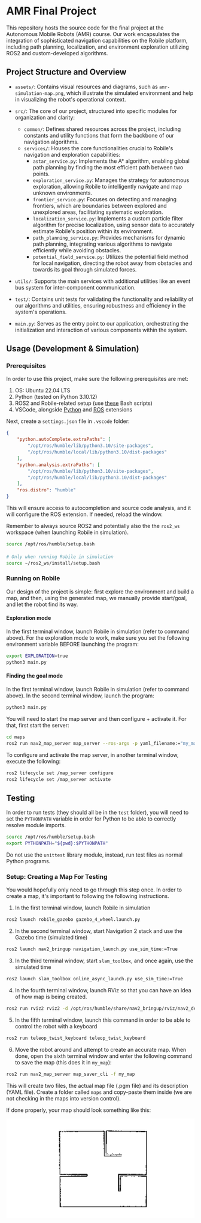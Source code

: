 # AMR Final Project

This repository hosts the source code for the final project at the Autonomous Mobile Robots (AMR) course. Our work encapsulates the integration of sophisticated navigation capabilities on the Robile platform, including path planning, localization, and environment exploration utilizing ROS2 and custom-developed algorithms.

## Project Structure and Overview

- `assets/`: Contains visual resources and diagrams, such as `amr-simulation-map.png`, which illustrate the simulated environment and help in visualizing the robot's operational context.  
- `src/`: The core of our project, structured into specific modules for organization and clarity:
  - `common/`: Defines shared resources across the project, including constants and utility functions that form the backbone of our navigation algorithms.
  - `services/`: Houses the core functionalities crucial to Robile's navigation and exploration capabilities:
    - `astar_service.py`: Implements the A* algorithm, enabling global path planning by finding the most efficient path between two points.
    - `exploration_service.py`: Manages the strategy for autonomous exploration, allowing Robile to intelligently navigate and map unknown environments.
    - `frontier_service.py`: Focuses on detecting and managing frontiers, which are boundaries between explored and unexplored areas, facilitating systematic exploration.
    - `localization_service.py`: Implements a custom particle filter algorithm for precise localization, using sensor data to accurately estimate Robile's position within its environment.
    - `path_planning_service.py`: Provides mechanisms for dynamic path planning, integrating various algorithms to navigate efficiently while avoiding obstacles.
    - `potential_field_service.py`: Utilizes the potential field method for local navigation, directing the robot away from obstacles and towards its goal through simulated forces.
- `utils/`: Supports the main services with additional utilities like an event bus system for inter-component communication.
  
- `test/`: Contains unit tests for validating the functionality and reliability of our algorithms and utilities, ensuring robustness and efficiency in the system's operations.
  
- `main.py`: Serves as the entry point to our application, orchestrating the initialization and interaction of various components within the system.

## Usage (Development & Simulation)

### Prerequisites

In order to use this project, make sure the following prerequisites are met:

1. OS: Ubuntu 22.04 LTS
2. Python (tested on Python 3.10.12)
3. ROS2 and Robile-related setup (use [these](https://gist.github.com/Elektra-V/74e241c97843efe6a5a0cc8e60067bca) Bash scripts)
4. VSCode, alongside [Python](https://marketplace.visualstudio.com/items?itemName=ms-python.python) and [ROS](https://marketplace.visualstudio.com/items?itemName=ms-iot.vscode-ros) extensions

Next, create a `settings.json` file in `.vscode` folder:

```json
{
    "python.autoComplete.extraPaths": [
        "/opt/ros/humble/lib/python3.10/site-packages",
        "/opt/ros/humble/local/lib/python3.10/dist-packages"
    ],
    "python.analysis.extraPaths": [
        "/opt/ros/humble/lib/python3.10/site-packages",
        "/opt/ros/humble/local/lib/python3.10/dist-packages"
    ],
    "ros.distro": "humble"
}
```

This will ensure access to autocompletion and source code analysis, and it will configure the ROS extension. If needed, reload the window.

Remember to always source ROS2 and potentially also the the `ros2_ws` workspace (when launching Robile in simulation).

```bash
source /opt/ros/humble/setup.bash

# Only when running Robile in simulation
source ~/ros2_ws/install/setup.bash
```

### Running on Robile

Our design of the project is simple: first explore the environment and build a map, and then, using the generated map, we manually provide start/goal, and let the robot find its way.

#### Exploration mode

In the first terminal window, launch Robile in simulation (refer to command above). For the exploration mode to work, make sure you set the following environment variable BEFORE launching the program:

```bash
export EXPLORATION=true
python3 main.py
```

#### Finding the goal mode

In the first terminal window, launch Robile in simulation (refer to command above). In the second terminal window, launch the program:

```bash
python3 main.py
```

You will need to start the map server and then configure + activate it. For that, first start the server:

```bash
cd maps
ros2 run nav2_map_server map_server --ros-args -p yaml_filename:="my_map.yaml"
```

To configure and activate the map server, in another terminal window, execute the following:

```bash
ros2 lifecycle set /map_server configure
ros2 lifecycle set /map_server activate
```

## Testing

In order to run tests (they should all be in the `test` folder), you will need to set the `PYTHONPATH` variable in order for Python to be able to correctly resolve module imports.

```bash
source /opt/ros/humble/setup.bash
export PYTHONPATH="${pwd}:$PYTHONPATH"
```

Do not use the `unittest` library module, instead, run test files as normal Python programs.

### Setup: Creating a Map For Testing

You would hopefully only need to go through this step once. In order to create a map, it's important to following the following instructions.

1. In the first terminal window, launch Robile in simulation

```bash
ros2 launch robile_gazebo gazebo_4_wheel.launch.py
```

2. In the second terminal window, start Navigation 2 stack and use the Gazebo time (simulated time)

```bash
ros2 launch nav2_bringup navigation_launch.py use_sim_time:=True
```

3. In the third terminal window, start `slam_toolbox`, and once again, use the simulated time

```bash
ros2 launch slam_toolbox online_async_launch.py use_sim_time:=True
```

4. In the fourth terminal window, launch RViz so that you can have an idea of how map is being created.

```bash
ros2 run rviz2 rviz2 -d /opt/ros/humble/share/nav2_bringup/rviz/nav2_default_view.rviz
```

5. In the fifth terminal window, launch this command in order to be able to control the robot with a keyboard

```bash
ros2 run teleop_twist_keyboard teleop_twist_keyboard
```

6. Move the robot around and attempt to create an accurate map. When done, open the sixth terminal window and enter the following command to save the map (this does it in `my_map`):

```bash
ros2 run nav2_map_server map_saver_cli -f my_map
```

This will create two files, the actual map file (.pgm file) and its description (YAML file). Create a folder called `maps` and copy-paste them inside (we are not checking in the maps into version control).

If done properly, your map should look something like this:

![Our group's map for simulation](./assets/amr-simulation-map.png)

